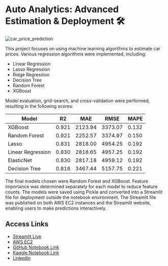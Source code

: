 # Auto Analytics: Advanced Estimation & Deployment 🛠️

![car_price_prediction](https://www.googleapis.com/download/storage/v1/b/kaggle-forum-message-attachments/o/inbox%2F14886202%2F40cc46b822bdbeec638a90743892cdd3%2Findir%20(3).jpeg?generation=1704037226194977&alt=media)

This project focuses on using machine learning algorithms to estimate car prices. Various regression algorithms were implemented, including:

- Linear Regression
- Lasso Regression
- Ridge Regression
- Decision Tree
- Random Forest
- XGBoost

Model evaluation, grid-search, and cross-validation were performed, resulting in the following scores:

| Model             | R2    | MAE    | RMSE   | MAPE   |
|-------------------|-------|--------|--------|--------|
| XGBoost           | 0.921 | 2123.94| 3373.07| 0.132  |
| Random Forest     | 0.921 | 2252.57| 3374.97| 0.150  |
| Lasso             | 0.831 | 2818.00| 4954.25| 0.192  |
| Linear Regression | 0.830 | 2818.65| 4957.25| 0.192  |
| ElasticNet        | 0.830 | 2817.18| 4959.12| 0.192  |
| Decision Tree     | 0.816 | 3467.44| 5157.75| 0.221  |

The final models chosen were Random Forest and XGBoost. Feature importance was determined separately for each model to reduce feature counts. The models were saved using Pickle and converted into a Streamlit file for deployment outside the notebook environment. The Streamlit file was published on both AWS EC2 instances and the Streamlit website, enabling users to make predictions interactively.

## Access Links
- [Streamlit Live](https://auto-price-deployment.streamlit.app/)
- [AWS EC2](http://54.227.111.162:8502/)
- [GitHub Notebook Link](https://github.com/huseyincenik/auto_analytics_advanced_estimation_and_deployment)
- [Kaggle Notebook Link](https://www.kaggle.com/huseyincenik/auto-analytics-advanced-estimation-deployment)
- [LinkedIn](https://www.linkedin.com/in/huseyincenik/)
